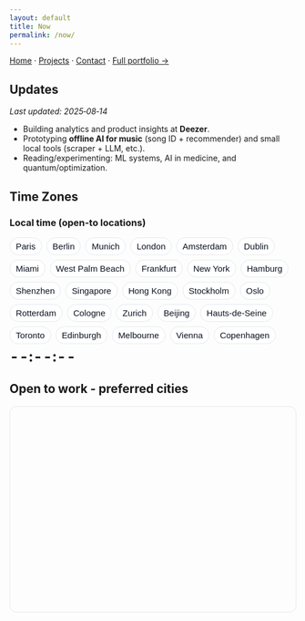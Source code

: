 ```yaml
---
layout: default
title: Now
permalink: /now/
---
```


[Home](/) · [Projects](/projects/) · [Contact](/contact/) · [Full portfolio →](https://sites.google.com/view/philippeguerrier/home)


## Updates

_Last updated: 2025‑08‑14_

- Building analytics and product insights at **Deezer**.
- Prototyping **offline AI for music** (song ID + recommender) and small local tools (scraper + LLM, etc.).
- Reading/experimenting: ML systems, AI in medicine, and quantum/optimization.


## Time Zones

<h3>Local time (open-to locations)</h3>
<div class="tz-toolbar" id="now-tz" data-default-tz="Europe/Paris">
  <button class="tz-chip" data-tz="Europe/Paris">Paris</button>
  <button class="tz-chip" data-tz="Europe/Berlin">Berlin</button>
  <button class="tz-chip" data-tz="Europe/Berlin">Munich</button>
  <button class="tz-chip" data-tz="Europe/London">London</button>
  <button class="tz-chip" data-tz="Europe/Amsterdam">Amsterdam</button>
  <button class="tz-chip" data-tz="Europe/Dublin">Dublin</button>
  <button class="tz-chip" data-tz="America/New_York">Miami</button>
  <button class="tz-chip" data-tz="America/New_York">West Palm Beach</button>
  <button class="tz-chip" data-tz="Europe/Berlin">Frankfurt</button>
  <button class="tz-chip" data-tz="America/New_York">New York</button>
  <button class="tz-chip" data-tz="Europe/Berlin">Hamburg</button>
  <button class="tz-chip" data-tz="Asia/Shanghai">Shenzhen</button>
  <button class="tz-chip" data-tz="Asia/Singapore">Singapore</button>
  <button class="tz-chip" data-tz="Asia/Hong_Kong">Hong Kong</button>
  <button class="tz-chip" data-tz="Europe/Stockholm">Stockholm</button>
  <button class="tz-chip" data-tz="Europe/Oslo">Oslo</button>
  <button class="tz-chip" data-tz="Europe/Amsterdam">Rotterdam</button>
  <button class="tz-chip" data-tz="Europe/Berlin">Cologne</button>
  <button class="tz-chip" data-tz="Europe/Zurich">Zurich</button>
  <button class="tz-chip" data-tz="Asia/Shanghai">Beijing</button>
  <button class="tz-chip" data-tz="Europe/Paris">Hauts-de-Seine</button>
  <button class="tz-chip" data-tz="America/Toronto">Toronto</button>
  <button class="tz-chip" data-tz="Europe/London">Edinburgh</button>
  <button class="tz-chip" data-tz="Australia/Melbourne">Melbourne</button>
  <button class="tz-chip" data-tz="Europe/Vienna">Vienna</button>
  <button class="tz-chip" data-tz="Europe/Copenhagen">Copenhagen</button>
</div>

<div class="tz-clock" id="now-clock" aria-live="polite">
  <span class="big">--:--:--</span>
  <span class="sub"> </span>
</div>



## Open to work - preferred cities

<div class="map-wrap">
  <div id="open-map" class="map"></div>
</div>

<link rel="stylesheet" href="https://unpkg.com/leaflet@1.9.4/dist/leaflet.css" />
<script src="https://unpkg.com/leaflet@1.9.4/dist/leaflet.js"></script>

<style>
  .map-wrap{height:360px;border:1px solid var(--border,#e5e7eb);border-radius:12px;overflow:hidden;margin:12px 0 28px}
  .map{height:100%;width:100%}
  .leaflet-tooltip{padding:3px 6px;border-radius:6px;border:1px solid #e5e7eb;background:#fff;color:#111827}
  html[data-theme="dark"] .leaflet-tooltip{border-color:#1f2937;background:#111827;color:#e8eef7}
  html[data-theme="dark"] .leaflet-container{filter:saturate(.9) brightness(.95)}
</style>

<script>
(function(){
  if (!window.L) return;

  // ——— Layers ———
  const worked = [
    { name:'Paris, France',   lat:48.8566, lng:2.3522, info:'Deezer · Uber · Poke Break · Streamglish' },
    { name:'Munich, Germany', lat:48.1351, lng:11.5820, info:'Amazon Business' }
  ];
  // Replace your current openTo array with this:
  const openTo = [
    { name:'Paris, France',            lat:48.8566,  lng:2.3522,   mode:'Hybrid' },
    { name:'Berlin, Germany',          lat:52.5200,  lng:13.4050,  mode:'Hybrid' },
    { name:'Munich, Germany',          lat:48.1351,  lng:11.5820,  mode:'Hybrid' },
    { name:'London, UK',               lat:51.5072,  lng:-0.1276,  mode:'Hybrid' },
    { name:'Amsterdam, Netherlands',   lat:52.3676,  lng:4.9041,   mode:'Hybrid' },
    { name:'Dublin, Ireland',          lat:53.3498,  lng:-6.2603,  mode:'Hybrid' },
    { name:'Miami, Florida, USA',      lat:25.7617,  lng:-80.1918, mode:'Hybrid' },
    { name:'West Palm Beach, FL, USA', lat:26.7153,  lng:-80.0534, mode:'Hybrid' },
    { name:'Frankfurt, Germany',       lat:50.1109,  lng:8.6821,   mode:'Hybrid' },
    { name:'New York, USA',            lat:40.7128,  lng:-74.0060, mode:'Hybrid' },
    { name:'Hamburg, Germany',         lat:53.5511,  lng:9.9937,   mode:'Hybrid' },
    { name:'Shenzhen, China',          lat:22.5431,  lng:114.0579, mode:'Hybrid' },
    { name:'Singapore',                lat:1.3521,   lng:103.8198, mode:'Hybrid' },
    { name:'Hong Kong',                lat:22.3193,  lng:114.1694, mode:'Hybrid' },
    { name:'Stockholm, Sweden',        lat:59.3293,  lng:18.0686,  mode:'Hybrid' },
    { name:'Oslo, Norway',             lat:59.9139,  lng:10.7522,  mode:'Hybrid' },
    { name:'Rotterdam, Netherlands',   lat:51.9244,  lng:4.4777,   mode:'Hybrid' },
    { name:'Cologne, Germany',         lat:50.9375,  lng:6.9603,   mode:'Hybrid' },
    { name:'Zurich, Switzerland',      lat:47.3769,  lng:8.5417,   mode:'Hybrid' },
    { name:'Beijing, China',           lat:39.9042,  lng:116.4074, mode:'Hybrid' },
    { name:'Hauts-de-Seine, France',   lat:48.8280,  lng:2.2180,   mode:'Hybrid' }, // dept. west of Paris
    { name:'Toronto, Canada',          lat:43.6532,  lng:-79.3832, mode:'Hybrid' },
    { name:'Edinburgh, UK',            lat:55.9533,  lng:-3.1883,  mode:'Hybrid' },
    { name:'Melbourne, Australia',     lat:-37.8136, lng:144.9631, mode:'Hybrid' },
    { name:'Vienna, Austria',          lat:48.2082,  lng:16.3738,  mode:'Hybrid' },
    { name:'Copenhagen, Denmark',      lat:55.6761,  lng:12.5683,  mode:'Hybrid' }
  ];


  const map = L.map('open-map', {
    zoomControl: true,
    scrollWheelZoom: true,   // enable wheel zoom
    dragging: true,
    tap: false,
    worldCopyJump: true
  });

  L.tileLayer('https://{s}.tile.openstreetmap.org/{z}/{x}/{y}.png', {
    attribution:'&copy; OpenStreetMap contributors', detectRetina:true, maxZoom:19
  }).addTo(map);

  const workedLayer = L.layerGroup().addTo(map);
  const openLayer   = L.layerGroup().addTo(map);

  const mkWorked = p => {
    const m = L.circleMarker([p.lat,p.lng], {
      radius:7, color:'#2563eb', weight:2, fillColor:'#2563eb', fillOpacity:.35
    }).addTo(workedLayer);
    m.bindTooltip(p.name,{permanent:true,direction:'top',offset:[0,-6]});
    m.bindPopup(`<strong>${p.name}</strong><br>${p.info || ''}`);
    return m;
  };
  const mkOpen = p => {
    const m = L.circleMarker([p.lat,p.lng], {
      radius:7, color:'#f59e0b', weight:2, dashArray:'4 3', fillColor:'#f59e0b', fillOpacity:.25
    }).addTo(openLayer);
    m.bindTooltip(p.name,{permanent:true,direction:'top',offset:[0,-6]});
    m.bindPopup(`<strong>${p.name}</strong><br>Open to work here`);
    return m;
  };

  const ms1 = worked.map(mkWorked);
  const ms2 = openTo.map(mkOpen);

  // auto-fit all visible markers
  const all = L.featureGroup([...ms1, ...ms2]);
  map.fitBounds(all.getBounds(), {padding:[24,24]});
  map.setMaxBounds([[-85,-180],[85,180]]);

  // tiny layer toggle (collapsed). Replaces big pills.
  L.control.layers(null, {
    'Worked': workedLayer,
    'Open to work': openLayer
  }, {collapsed:true}).addTo(map);

  const fix = () => map.invalidateSize();
  window.addEventListener('load', fix);
  setTimeout(fix, 350);
})();
</script>

<style>
.tz-toolbar{
  display:flex; flex-wrap:wrap; gap:8px; margin:8px 0 6px;
  --bd:#e5e7eb; --bg:#fff; --tx:#0b1220; --accent:#2563eb; --hover:#f8fafc;
}
.tz-chip{
  border:1px solid var(--bd); background:var(--bg); color:var(--tx);
  padding:6px 10px; border-radius:999px; cursor:pointer; font-size:.95rem;
}
.tz-chip:hover{ background:var(--hover); }
.tz-chip[aria-pressed="true"]{ background:var(--accent); color:#fff; border-color:var(--accent); }
.tz-clock{ display:flex; gap:10px; align-items:baseline; font-feature-settings:"tnum" 1; }
.tz-clock .big{ font-size:1.6rem; font-weight:700; letter-spacing:.02em; }
.tz-clock .sub{ opacity:.8; }

html[data-theme="dark"] .tz-toolbar{
  --bd:#1f2937; --bg:#0f172a; --tx:#e8eef7; --accent:#60a5fa; --hover:#111827;
}
</style>

<script>
(function(){
  // Formatters per time zone (caches for performance)
  const formatters = {};
  function fmt(tz){
    if(!formatters[tz]){
      formatters[tz] = {
        time: new Intl.DateTimeFormat('en-GB', { timeZone: tz, hour:'2-digit', minute:'2-digit', second:'2-digit', hour12:false }),
        date: new Intl.DateTimeFormat('en-GB', { timeZone: tz, weekday:'short', day:'2-digit', month:'short' }),
        tzn:  new Intl.DateTimeFormat('en-GB', { timeZone: tz, timeZoneName:'short' })
      };
    }
    return formatters[tz];
  }

  function wireTzToolbar(toolbarId, clockId){
    const bar = document.getElementById(toolbarId);
    const clock = document.getElementById(clockId);
    if(!bar || !clock) return;

    const chips = Array.from(bar.querySelectorAll('.tz-chip'));
    const big = clock.querySelector('.big');
    const sub = clock.querySelector('.sub');
    const storeKey = 'tz:' + toolbarId;

    let activeTz = localStorage.getItem(storeKey) || bar.getAttribute('data-default-tz') || (chips[0]?.dataset.tz);
    let tickHandle = null;

    function setActiveByTz(tz){
      activeTz = tz;
      localStorage.setItem(storeKey, tz);
      chips.forEach(ch => ch.setAttribute('aria-pressed', ch.dataset.tz === tz ? 'true' : 'false'));
      bar.dispatchEvent(new CustomEvent('tz:change', { detail: { timeZone: tz }}));
      restartTick();
    }

    function render(){
      try{
        const now = new Date();
        const f = fmt(activeTz);
        big.textContent = f.time.format(now);
        // Use the timezone name from a second format (it includes it); extract the tail
        const tzn = f.tzn.formatToParts(now).find(p => p.type === 'timeZoneName')?.value || '';
        sub.textContent = `${f.date.format(now)} • ${tzn}`;
      }catch(e){
        big.textContent = '--:--:--';
        sub.textContent = activeTz;
      }
    }

    function restartTick(){
      if(tickHandle) clearInterval(tickHandle);
      render();
      tickHandle = setInterval(render, 1000);
    }

    // Click behavior
    bar.addEventListener('click', (e)=>{
      const btn = e.target.closest('.tz-chip');
      if(!btn) return;
      e.preventDefault();
      setActiveByTz(btn.dataset.tz);
    });

    // Initial state
    chips.forEach(ch => ch.setAttribute('aria-pressed', 'false'));
    if (activeTz) setActiveByTz(activeTz);
    else if (chips[0]) setActiveByTz(chips[0].dataset.tz);
  }

  // Wire the sections you have on this page:
  wireTzToolbar('exp-tz', 'exp-clock'); // Experience
  wireTzToolbar('now-tz', 'now-clock'); // Now
})();
</script>




